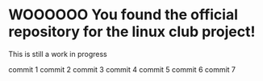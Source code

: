 # WOOOOOO You found the official repository for the linux club project!

This is still a work in progress

commit 1
commit 2
commit 3
commit 4
commit 5
commit 6
commit 7